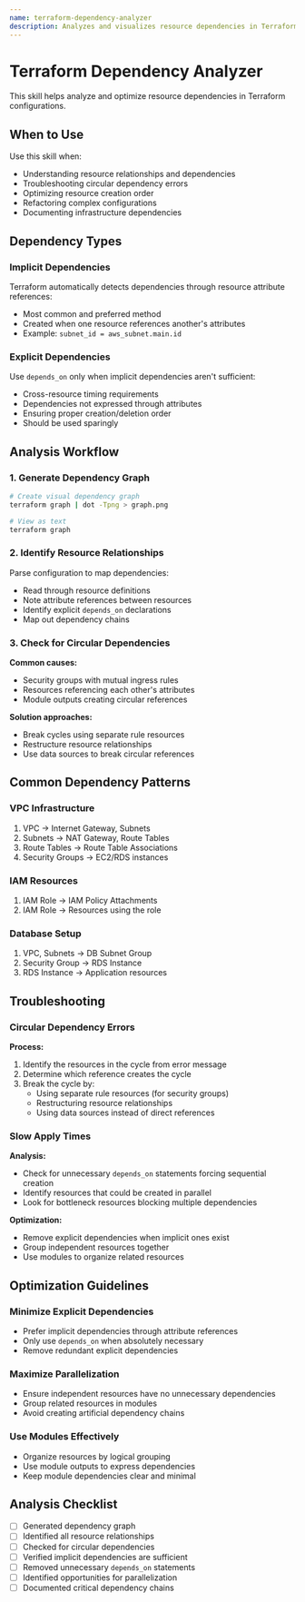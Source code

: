 ```yaml
---
name: terraform-dependency-analyzer
description: Analyzes and visualizes resource dependencies in Terraform configurations, identifies circular dependencies, and suggests optimal resource ordering. This skill should be used when users need to understand resource relationships, troubleshoot dependency issues, optimize apply order, or refactor complex configurations.
---
```


# Terraform Dependency Analyzer

This skill helps analyze and optimize resource dependencies in Terraform configurations.

## When to Use

Use this skill when:
- Understanding resource relationships and dependencies
- Troubleshooting circular dependency errors
- Optimizing resource creation order
- Refactoring complex configurations
- Documenting infrastructure dependencies

## Dependency Types

### Implicit Dependencies

Terraform automatically detects dependencies through resource attribute references:
- Most common and preferred method
- Created when one resource references another's attributes
- Example: `subnet_id = aws_subnet.main.id`

### Explicit Dependencies

Use `depends_on` only when implicit dependencies aren't sufficient:
- Cross-resource timing requirements
- Dependencies not expressed through attributes
- Ensuring proper creation/deletion order
- Should be used sparingly

## Analysis Workflow

### 1. Generate Dependency Graph

```bash
# Create visual dependency graph
terraform graph | dot -Tpng > graph.png

# View as text
terraform graph
```

### 2. Identify Resource Relationships

Parse configuration to map dependencies:
- Read through resource definitions
- Note attribute references between resources
- Identify explicit `depends_on` declarations
- Map out dependency chains

### 3. Check for Circular Dependencies

**Common causes:**
- Security groups with mutual ingress rules
- Resources referencing each other's attributes
- Module outputs creating circular references

**Solution approaches:**
- Break cycles using separate rule resources
- Restructure resource relationships
- Use data sources to break circular references

## Common Dependency Patterns

### VPC Infrastructure
1. VPC → Internet Gateway, Subnets
2. Subnets → NAT Gateway, Route Tables
3. Route Tables → Route Table Associations
4. Security Groups → EC2/RDS instances

### IAM Resources
1. IAM Role → IAM Policy Attachments
2. IAM Role → Resources using the role

### Database Setup
1. VPC, Subnets → DB Subnet Group
2. Security Group → RDS Instance
3. RDS Instance → Application resources

## Troubleshooting

### Circular Dependency Errors

**Process:**
1. Identify the resources in the cycle from error message
2. Determine which reference creates the cycle
3. Break the cycle by:
   - Using separate rule resources (for security groups)
   - Restructuring resource relationships
   - Using data sources instead of direct references

### Slow Apply Times

**Analysis:**
- Check for unnecessary `depends_on` statements forcing sequential creation
- Identify resources that could be created in parallel
- Look for bottleneck resources blocking multiple dependencies

**Optimization:**
- Remove explicit dependencies when implicit ones exist
- Group independent resources together
- Use modules to organize related resources

## Optimization Guidelines

### Minimize Explicit Dependencies

- Prefer implicit dependencies through attribute references
- Only use `depends_on` when absolutely necessary
- Remove redundant explicit dependencies

### Maximize Parallelization

- Ensure independent resources have no unnecessary dependencies
- Group related resources in modules
- Avoid creating artificial dependency chains

### Use Modules Effectively

- Organize resources by logical grouping
- Use module outputs to express dependencies
- Keep module dependencies clear and minimal

## Analysis Checklist

- [ ] Generated dependency graph
- [ ] Identified all resource relationships
- [ ] Checked for circular dependencies
- [ ] Verified implicit dependencies are sufficient
- [ ] Removed unnecessary `depends_on` statements
- [ ] Identified opportunities for parallelization
- [ ] Documented critical dependency chains
